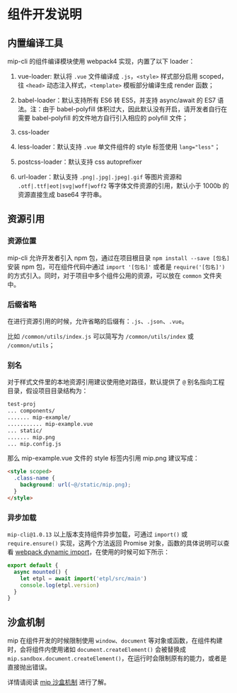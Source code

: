 # 组件开发说明

## 内置编译工具

mip-cli 的组件编译模块使用 webpack4 实现，内置了以下 loader：

1. vue-loader: 默认将 `.vue` 文件编译成 `.js`，`<style>` 样式部分启用 scoped，往 `<head>` 动态注入样式，`<template>` 模板部分编译生成 render 函数；

2. babel-loader：默认支持所有 ES6 转 ES5，并支持 async/await 的 ES7 语法。注：由于 babel-polyfill 体积过大，因此默认没有开启，请开发者自行在需要 babel-polyfill 的文件地方自行引入相应的 polyfill 文件；

3. css-loader

4. less-loader：默认支持 `.vue` 单文件组件的 style 标签使用 `lang="less"`；

5. postcss-loader：默认支持 css autoprefixer

6. url-loader：默认支持 `.png|.jpg|.jpeg|.gif` 等图片资源和 `.otf|.ttf|eot|svg|woff|woff2` 等字体文件资源的引用，默认小于 1000b 的资源直接生成 base64 字符串。

## 资源引用

### 资源位置

mip-cli 允许开发者引入 npm 包，通过在项目根目录 `npm install --save [包名]` 安装 npm 包，可在组件代码中通过 `import '[包名]'` 或者是 `require('[包名]')` 的方式引入。同时，对于项目中多个组件公用的资源，可以放在 `common` 文件夹中。

### 后缀省略

在进行资源引用的时候，允许省略的后缀有：`.js`、`.json`、`.vue`。

比如 `/common/utils/index.js` 可以简写为 `/common/utils/index` 或 `/common/utils`；

### 别名

对于样式文件里的本地资源引用建议使用绝对路径，默认提供了 `@` 别名指向工程目录，假设项目目录结构为：

```bash
test-proj
... components/
....... mip-example/
........... mip-example.vue
... static/
....... mip.png
... mip.config.js
```

那么 mip-example.vue 文件的 style 标签内引用 mip.png 建议写成：

```html
<style scoped>
  .class-name {
    background: url(~@/static/mip.png);
  }
</style>
```

### 异步加载

`mip-cli@1.0.13` 以上版本支持组件异步加载，可通过 `import()` 或 `require.ensure()` 实现，这两个方法返回 Promise 对象，函数的具体说明可以查看 [webpack dynamic import](https://webpack.js.org/guides/code-splitting/#dynamic-imports)，在使用的时候可如下所示：

```javascript
export default {
  async mounted() {
    let etpl = await import('etpl/src/main')
    console.log(etpl.version)
  }
}
```

## 沙盒机制

mip 在组件开发的时候限制使用 `window`、`document` 等对象或函数，在组件构建时，会将组件内使用诸如 `document.createElement()` 会被替换成 `mip.sandbox.document.createElement()`，在运行时会限制原有的能力，或者是直接抛出错误。

详情请阅读 [mip 沙盒机制](../util/sandbox.md) 进行了解。
